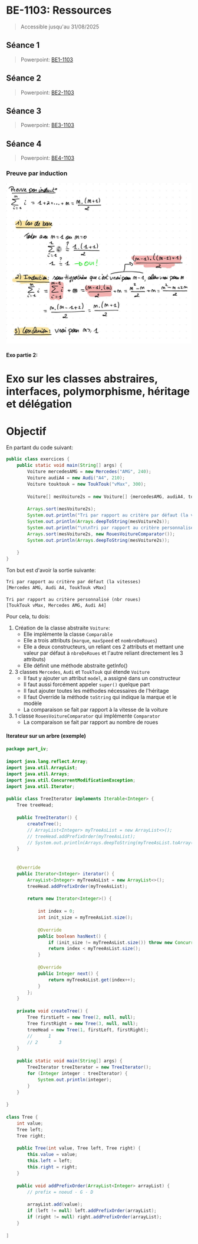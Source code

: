 # BE-1103: Ressources

> Accessible jusqu'au 31/08/2025

## Séance 1

> Powerpoint: [BE1-1103](https://uclouvain-my.sharepoint.com/:p:/g/personal/arthur_deneyer_student_uclouvain_be/ESafe8ZlXQJHtZtkMkx3y-EBY6sRSQkUoAn52nzFMDox3A?e=drF6OJ)

## Séance 2

> Powerpoint: [BE2-1103](https://uclouvain-my.sharepoint.com/:p:/g/personal/arthur_deneyer_student_uclouvain_be/EYn9acZKGLNLoAkbzZ5QrMQBPl0C3VwXCYz1PQmgc6j0Og?e=PquMPY)

## Séance 3

> Powerpoint: [BE3-1103](https://uclouvain-my.sharepoint.com/:p:/g/personal/arthur_deneyer_student_uclouvain_be/ET3-366scJpLmz02s9Rw95oBsmLDgwO1G6TAPK4TKDTfkw?e=uVd20w)

## Séance 4

> Powerpoint: [BE4-1103](https://uclouvain-my.sharepoint.com/:p:/g/personal/arthur_deneyer_student_uclouvain_be/EUB1m03RYlBDlJ0-HOXNZOUB461BH-uh3VFnNpveExTSrg?e=JbyEnj)


### Preuve par induction 
![image0.jpg](image0.jpg)

#### Exo partie 2:
# Exo sur les classes abstraires, interfaces, polymorphisme, héritage et délégation 

# Objectif
En partant du code suivant: 
```java
public class exercices {
    public static void main(String[] args) {
        Voiture mercedesAMG = new Mercedes("AMG", 240);
        Voiture audiA4 = new Audi("A4", 210);
        Voiture touktouk = new ToukTouk("vMax", 300);

        Voiture[] mesVoiture2s = new Voiture[] {mercedesAMG, audiA4, touktouk};

        Arrays.sort(mesVoiture2s);
        System.out.println("Tri par rapport au critère par défaut (la vitesses)");
        System.out.println(Arrays.deepToString(mesVoiture2s));
        System.out.println("\n\nTri par rapport au critère personnalisé (nbr roues)");
        Arrays.sort(mesVoiture2s, new RouesVoitureComparator());
        System.out.println(Arrays.deepToString(mesVoiture2s));

    }
}
```
Ton but est d'avoir la sortie suivante:
```
Tri par rapport au critère par défaut (la vitesses)
[Mercedes AMG, Audi A4, ToukTouk vMax]

Tri par rapport au critère personnalisé (nbr roues)
[ToukTouk vMax, Mercedes AMG, Audi A4]
```

Pour cela, tu dois:
1. Création de la classe abstraite `Voiture`:
    * Elle implémente la classe `Comparable`
    * Elle a trois attributs (`marque`, `maxSpeed` et `nombreDeRoues`)
    * Elle a deux constructeurs, un reliant ces 2 attributs et mettant une valeur par défaut à `nbreDeRoues` et l'autre reliant directement les 3 attributs)
    * Elle définit une méthode abstraite getInfo()
2. 3 classes `Mercedes`, `Audi` et `ToukTouk` qui étende `Voiture`
   * Il faut y ajouter un attribut `model`, a assigné dans un constructeur
   * Il faut aussi forcément appeler `super()` quelque part 
   * Il faut ajouter toutes les méthodes nécessaires de l'héritage
   * Il faut Override la méthode `toString` qui indique la marque et le modèle
   * La comparaison se fait par rapport à la vitesse de la voiture
3. 1 classe `RouesVoitureComparator` qui implémente `Comparator`
   * La comparaison se fait par rapport au nombre de roues


#### Iterateur sur un arbre (exemple) 

```java
package part_iv;

import java.lang.reflect.Array;
import java.util.ArrayList;
import java.util.Arrays;
import java.util.ConcurrentModificationException;
import java.util.Iterator;

public class TreeIterator implements Iterable<Integer> {
    Tree treeHead;

    public TreeIterator() {
        createTree();
        // ArrayList<Integer> myTreeAsList = new ArrayList<>();
        // treeHead.addPrefixOrder(myTreeAsList);
        // System.out.println(Arrays.deepToString(myTreeAsList.toArray()));
    }


    @Override
    public Iterator<Integer> iterator() {
        ArrayList<Integer> myTreeAsList = new ArrayList<>();
        treeHead.addPrefixOrder(myTreeAsList);

        return new Iterator<Integer>() {

            int index = 0;
            int init_size = myTreeAsList.size();

            @Override
            public boolean hasNext() {
                if (init_size != myTreeAsList.size()) throw new ConcurrentModificationException();
                return index < myTreeAsList.size();
            }

            @Override
            public Integer next() {
                return myTreeAsList.get(index++);
            }
        };
    }

    private void createTree() {
        Tree firstLeft = new Tree(2, null, null);
        Tree firstRight = new Tree(3, null, null);
        treeHead = new Tree(1, firstLeft, firstRight);
        //      1
        // 2        3
    }

    public static void main(String[] args) {
        TreeIterator treeIterator = new TreeIterator();
        for (Integer integer : treeIterator) {
            System.out.println(integer);
        }
    }

}

class Tree {
    int value;
    Tree left;
    Tree right;

    public Tree(int value, Tree left, Tree right) {
        this.value = value;
        this.left = left;
        this.right = right;
    }

    public void addPrefixOrder(ArrayList<Integer> arrayList) {
        // prefix = noeud - G - D
        
        arrayList.add(value);
        if (left != null) left.addPrefixOrder(arrayList);
        if (right != null) right.addPrefixOrder(arrayList);
    }

]
```
